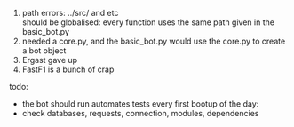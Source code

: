 1. path errors: ../src/ and etc <br> should be globalised: every function uses the same path given in the basic_bot.py
2. needed a core.py, and the basic_bot.py would use the core.py to create a bot object
3. Ergast gave up
4. FastF1 is a bunch of crap

todo:

- the bot should run automates tests every first bootup of the day:
- check databases, requests, connection, modules, dependencies
